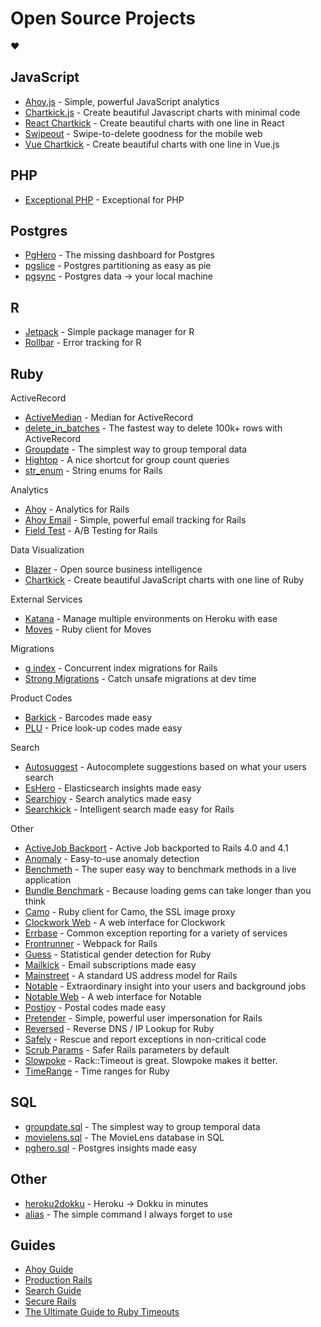 # Open Source Projects

:heart:

## JavaScript

- [Ahoy.js](https://github.com/ankane/ahoy.js) - Simple, powerful JavaScript analytics
- [Chartkick.js](https://github.com/ankane/chartkick.js) - Create beautiful Javascript charts with minimal code
- [React Chartkick](https://github.com/ankane/react-chartkick) - Create beautiful charts with one line in React
- [Swipeout](https://github.com/ankane/swipeout) - Swipe-to-delete goodness for the mobile web
- [Vue Chartkick](https://github.com/ankane/vue-chartkick) - Create beautiful charts with one line in Vue.js

## PHP

- [Exceptional PHP](https://github.com/ankane/exceptional-php) - Exceptional for PHP

## Postgres

- [PgHero](https://github.com/ankane/pghero) - The missing dashboard for Postgres
- [pgslice](https://github.com/ankane/pgslice) - Postgres partitioning as easy as pie
- [pgsync](https://github.com/ankane/pgsync) - Postgres data -> your local machine

## R

- [Jetpack](https://github.com/ankane/jetpack) - Simple package manager for R
- [Rollbar](https://github.com/ankane/rollbar) - Error tracking for R

## Ruby

ActiveRecord

- [ActiveMedian](https://github.com/ankane/active_median) - Median for ActiveRecord
- [delete_in_batches](https://github.com/ankane/delete_in_batches) - The fastest way to delete 100k+ rows with ActiveRecord
- [Groupdate](https://github.com/ankane/groupdate) - The simplest way to group temporal data
- [Hightop](https://github.com/ankane/hightop) - A nice shortcut for group count queries
- [str_enum](https://github.com/ankane/str_enum) - String enums for Rails

Analytics

- [Ahoy](https://github.com/ankane/ahoy) - Analytics for Rails
- [Ahoy Email](https://github.com/ankane/ahoy_email) - Simple, powerful email tracking for Rails
- [Field Test](https://github.com/ankane/field_test) - A/B Testing for Rails

Data Visualization

- [Blazer](https://github.com/ankane/blazer) - Open source business intelligence
- [Chartkick](https://github.com/ankane/chartkick) - Create beautiful JavaScript charts with one line of Ruby

External Services

- [Katana](https://github.com/ankane/katana) - Manage multiple environments on Heroku with ease
- [Moves](https://github.com/ankane/moves) - Ruby client for Moves

Migrations

- [g index](https://github.com/ankane/gindex) - Concurrent index migrations for Rails
- [Strong Migrations](https://github.com/ankane/strong_migrations) - Catch unsafe migrations at dev time

Product Codes

- [Barkick](https://github.com/ankane/barkick) - Barcodes made easy
- [PLU](https://github.com/ankane/plu) - Price look-up codes made easy

Search

- [Autosuggest](https://github.com/ankane/autosuggest) - Autocomplete suggestions based on what your users search
- [EsHero](https://github.com/ankane/eshero) - Elasticsearch insights made easy
- [Searchjoy](https://github.com/ankane/searchjoy) - Search analytics made easy
- [Searchkick](https://github.com/ankane/searchkick) - Intelligent search made easy for Rails

Other

- [ActiveJob Backport](https://github.com/ankane/activejob_backport) - Active Job backported to Rails 4.0 and 4.1
- [Anomaly](https://github.com/ankane/anomaly) - Easy-to-use anomaly detection
- [Benchmeth](https://github.com/ankane/benchmeth) - The super easy way to benchmark methods in a live application
- [Bundle Benchmark](https://github.com/ankane/bundle_benchmark) - Because loading gems can take longer than you think
- [Camo](https://github.com/ankane/camo) - Ruby client for Camo, the SSL image proxy
- [Clockwork Web](https://github.com/ankane/clockwork_web) - A web interface for Clockwork
- [Errbase](https://github.com/ankane/errbase) - Common exception reporting for a variety of services
- [Frontrunner](https://github.com/ankane/frontrunner) - Webpack for Rails
- [Guess](https://github.com/ankane/guess) - Statistical gender detection for Ruby
- [Mailkick](https://github.com/ankane/mailkick) - Email subscriptions made easy
- [Mainstreet](https://github.com/ankane/mainstreet) - A standard US address model for Rails
- [Notable](https://github.com/ankane/notable) - Extraordinary insight into your users and background jobs
- [Notable Web](https://github.com/ankane/notable_web) - A web interface for Notable
- [Postjoy](https://github.com/ankane/postjoy) - Postal codes made easy
- [Pretender](https://github.com/ankane/pretender) - Simple, powerful user impersonation for Rails
- [Reversed](https://github.com/ankane/reversed) - Reverse DNS / IP Lookup for Ruby
- [Safely](https://github.com/ankane/safely) - Rescue and report exceptions in non-critical code
- [Scrub Params](https://github.com/ankane/scrub_params) - Safer Rails parameters by default
- [Slowpoke](https://github.com/ankane/slowpoke) - Rack::Timeout is great. Slowpoke makes it better.
- [TimeRange](https://github.com/ankane/timerange) - Time ranges for Ruby

## SQL

- [groupdate.sql](https://github.com/ankane/groupdate.sql) - The simplest way to group temporal data
- [movielens.sql](https://github.com/ankane/movielens.sql) - The MovieLens database in SQL
- [pghero.sql](https://github.com/ankane/pghero.sql) - Postgres insights made easy

## Other

- [heroku2dokku](https://github.com/ankane/heroku2dokku) - Heroku -> Dokku in minutes
- [alias](https://github.com/ankane/alias) - The simple command I always forget to use

## Guides

- [Ahoy Guide](https://github.com/ankane/ahoy_guide)
- [Production Rails](https://github.com/ankane/production_rails)
- [Search Guide](https://github.com/ankane/search_guide)
- [Secure Rails](https://github.com/ankane/secure_rails)
- [The Ultimate Guide to Ruby Timeouts](https://github.com/ankane/the-ultimate-guide-to-ruby-timeouts)
